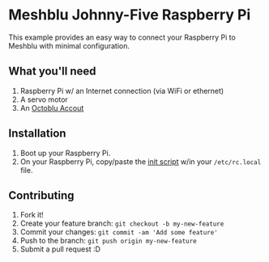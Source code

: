 <!-- TODO: add octoblu init scripts -->

# Meshblu Johnny-Five Raspberry Pi
This example provides an easy way to connect your Raspberry Pi to Meshblu with minimal configuration.

## What you'll need
1. Raspberry Pi w/ an Internet connection (via WiFi or ethernet)
1. A servo motor
1. An [Octoblu Accout](https://app.octoblu.com)

## Installation

<!-- TODO: Describe the installation process -->
1. Boot up your Raspberry Pi.
1. On your Raspberry Pi, copy/paste the [init script](./scripts) w/in your `/etc/rc.local` file.

## Contributing

1. Fork it!
2. Create your feature branch: `git checkout -b my-new-feature`
3. Commit your changes: `git commit -am 'Add some feature'`
4. Push to the branch: `git push origin my-new-feature`
5. Submit a pull request :D
